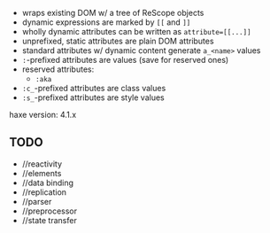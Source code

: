 * wraps existing DOM w/ a tree of ReScope objects
* dynamic expressions are marked by `[[` and `]]`
* wholly dynamic attributes can be written as `attribute=[[...]]`
* unprefixed, static attributes are plain DOM attributes
* standard attributes w/ dynamic content generate `a_<name>` values
* `:`-prefixed attributes are values (save for reserved ones)
* reserved attributes:
	* `:aka`
* `:c_`-prefixed attributes are class values
* `:s_`-prefixed attributes are style values

haxe version: 4.1.x

## TODO
* //reactivity
* //elements
* //data binding
* //replication
* //parser
* //preprocessor
* //state transfer
